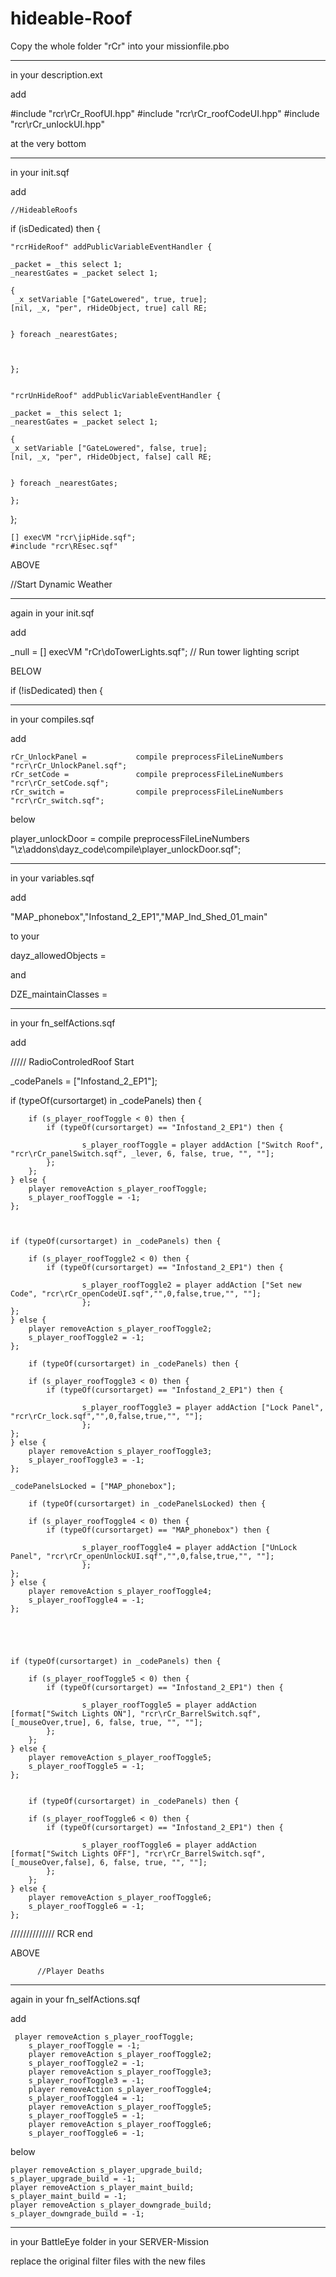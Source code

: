hideable-Roof
=============
Copy the whole folder "rCr" into your missionfile.pbo



_______________________________________________________________________________________________________________________________________
in your description.ext


add


#include "rcr\rCr_RoofUI.hpp"
#include "rcr\rCr_roofCodeUI.hpp"
#include "rcr\rCr_unlockUI.hpp"

at the very bottom


____________________________________________________________________________________________________________________________________________________
in your init.sqf


add

	//HideableRoofs
	
if (isDedicated) then {

	"rcrHideRoof" addPublicVariableEventHandler {
		
	_packet = _this select 1;
	_nearestGates = _packet select 1;
	
	{
     _x setVariable ["GateLowered", true, true];
	[nil, _x, "per", rHideObject, true] call RE;
	
	
	} foreach _nearestGates;
	
	
	
	};
	
	
	"rcrUnHideRoof" addPublicVariableEventHandler {
	
	_packet = _this select 1;
	_nearestGates = _packet select 1;
	
	{
	_x setVariable ["GateLowered", false, true];
	[nil, _x, "per", rHideObject, false] call RE;
	
	
	} foreach _nearestGates;
	
	};
	
};


	[] execVM "rcr\jipHide.sqf";
	#include "rcr\REsec.sqf"

	
	
ABOVE

//Start Dynamic Weather



-------------------------------------------------------------------------------------------------------------------------------------
again in your init.sqf


add

_null = [] execVM "rCr\doTowerLights.sqf";		// Run tower lighting script



BELOW

if (!isDedicated) then {



________________________________________________________________________________________________________________________________________
in your compiles.sqf


add


	rCr_UnlockPanel =           compile preprocessFileLineNumbers "rcr\rCr_UnlockPanel.sqf";
	rCr_setCode =               compile preprocessFileLineNumbers "rcr\rCr_setCode.sqf";
	rCr_switch =                compile preprocessFileLineNumbers "rcr\rCr_switch.sqf";

below


player_unlockDoor      =        compile preprocessFileLineNumbers "\z\addons\dayz_code\compile\player_unlockDoor.sqf";



_________________________________________________________________________________________________________________________________________
in your variables.sqf

add

"MAP_phonebox","Infostand_2_EP1","MAP_Ind_Shed_01_main"                     

to your

dayz_allowedObjects =

and 

DZE_maintainClasses =




___________________________________________________________________________________________________________________________________________
in your fn_selfActions.sqf


add 


///// RadioControledRoof  Start

_codePanels = ["Infostand_2_EP1"];


if (typeOf(cursortarget) in _codePanels) then {
		
		if (s_player_roofToggle < 0) then {
			if (typeOf(cursortarget) == "Infostand_2_EP1") then {
				
					s_player_roofToggle = player addAction ["Switch Roof", "rcr\rCr_panelSwitch.sqf", _lever, 6, false, true, "", ""];				
			};
		};
	} else {
		player removeAction s_player_roofToggle;
		s_player_roofToggle = -1;
	};
	

	
	if (typeOf(cursortarget) in _codePanels) then {

		if (s_player_roofToggle2 < 0) then {
			if (typeOf(cursortarget) == "Infostand_2_EP1") then {
		
					s_player_roofToggle2 = player addAction ["Set new Code", "rcr\rCr_openCodeUI.sqf","",0,false,true,"", ""];
					};
	};
	} else {
		player removeAction s_player_roofToggle2;
		s_player_roofToggle2 = -1;
	};
	
		if (typeOf(cursortarget) in _codePanels) then {

		if (s_player_roofToggle3 < 0) then {
			if (typeOf(cursortarget) == "Infostand_2_EP1") then {
		
					s_player_roofToggle3 = player addAction ["Lock Panel", "rcr\rCr_lock.sqf","",0,false,true,"", ""];
					};
	};
	} else {
		player removeAction s_player_roofToggle3;
		s_player_roofToggle3 = -1;
	};
	
	_codePanelsLocked = ["MAP_phonebox"];
	
		if (typeOf(cursortarget) in _codePanelsLocked) then {

		if (s_player_roofToggle4 < 0) then {
			if (typeOf(cursortarget) == "MAP_phonebox") then {
		
					s_player_roofToggle4 = player addAction ["UnLock Panel", "rcr\rCr_openUnlockUI.sqf","",0,false,true,"", ""];
					};
	};
	} else {
		player removeAction s_player_roofToggle4;
		s_player_roofToggle4 = -1;
	};





	if (typeOf(cursortarget) in _codePanels) then {
		
		if (s_player_roofToggle5 < 0) then {
			if (typeOf(cursortarget) == "Infostand_2_EP1") then {
				
					s_player_roofToggle5 = player addAction [format["Switch Lights ON"], "rcr\rCr_BarrelSwitch.sqf", [_mouseOver,true], 6, false, true, "", ""];				
			};
		};
	} else {
		player removeAction s_player_roofToggle5;
		s_player_roofToggle5 = -1;
	};
	
	
		if (typeOf(cursortarget) in _codePanels) then {
		
		if (s_player_roofToggle6 < 0) then {
			if (typeOf(cursortarget) == "Infostand_2_EP1") then {
				
					s_player_roofToggle6 = player addAction [format["Switch Lights OFF"], "rcr\rCr_BarrelSwitch.sqf", [_mouseOver,false], 6, false, true, "", ""];				
			};
		};
	} else {
		player removeAction s_player_roofToggle6;
		s_player_roofToggle6 = -1;
	};

////////////// RCR end


ABOVE



          //Player Deaths




----------------------------------------------------------------------------------------------------------------------------------------------
again in your fn_selfActions.sqf


add


  	 player removeAction s_player_roofToggle;
		s_player_roofToggle = -1;
		player removeAction s_player_roofToggle2;
		s_player_roofToggle2 = -1;
		player removeAction s_player_roofToggle3;
		s_player_roofToggle3 = -1;
		player removeAction s_player_roofToggle4;
		s_player_roofToggle4 = -1;
		player removeAction s_player_roofToggle5;
		s_player_roofToggle5 = -1;
		player removeAction s_player_roofToggle6;
		s_player_roofToggle6 = -1;


below



	player removeAction s_player_upgrade_build;
	s_player_upgrade_build = -1;
	player removeAction s_player_maint_build;
	s_player_maint_build = -1;
	player removeAction s_player_downgrade_build;
	s_player_downgrade_build = -1;


	
	
_______________________________________________________________________________________________________________________________________________________
in your BattleEye folder in your SERVER-Mission 

replace the original filter files with the new files
